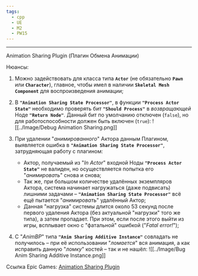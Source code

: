 ```yaml
---
tags:
  - cpp
  - UE
  - M2
  - PW15
---
```

---
Animation Sharing Plugin (Плагин Обмена Анимации)

Нюансы:
1. Можно задействовать для класса типа **`Actor`** (не обязательно **`Pawn`** или **`Character`**), главное, чтобы имел в наличии **`Skeletal Mesh Component`** для воспроизведения анимации;
   
2. В **`"Animation Sharing State Processor"`**, в функции **`"Process Actor State"`** необходимо проверять бит **`"Should Process"`** в *возвращающей* Ноде **`"Return Node"`**.
   Данный бит по умолчанию отключен (`false`), но для работоспособности должен быть включен (`true`):
![[../Image/Debug Animation Sharing.png]]

3. При удалении "*анимированного*" Актора данным Плагином, выявляется ошибка в **`"Animation Sharing State Processor"`**, затрудняющая работу с плагином:
   - Актор, получаемый из "*In Actor*" входной Ноды **`"Process Actor State"`** не валиден, но осуществляется попытка его "*анимировать*" снова и снова;
   - Так же, при большом количестве удалённых экземпляров Актора, система начинает нагружаться (даже подвисать) лишними задачами – **`"Animation Sharing State Processor"`** всё ещё пытается "*анимировать*" удалённый Актор;
   - Данная "нагрузка" системы длится около 53 секунд после первого удаления Актора (без актуальной "нагрузки" того же типа), а затем пропадает. При этом, если после этого выйти из игры, всплывает окно с "фатальной" ошибкой ("*Fatal error!*");
     
4. С "*AnimBP*" типа **`"Anim Sharing Additive Instance"`** совладать не получилось – при её использовании "*ломается*" вся анимация, а как исправить данную "*ломку*" костей – так и не нашёл:
![[../Image/Bug Anim Sharing Additive Instance.png]]



Ссылка Epic Games:
[Animation Sharing Plugin](https://dev.epicgames.com/documentation/en-us/unreal-engine/animation-sharing-plugin?application_version=4.27)

